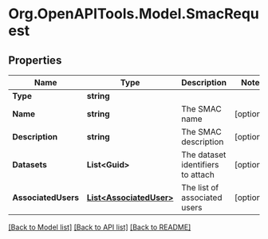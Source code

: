 # Org.OpenAPITools.Model.SmacRequest

## Properties

Name | Type | Description | Notes
------------ | ------------- | ------------- | -------------
**Type** | **string** |  | 
**Name** | **string** | The SMAC name | [optional] 
**Description** | **string** | The SMAC description | [optional] 
**Datasets** | **List&lt;Guid&gt;** | The dataset identifiers to attach | [optional] 
**AssociatedUsers** | [**List&lt;AssociatedUser&gt;**](AssociatedUser.md) | The list of associated users | [optional] 

[[Back to Model list]](../README.md#documentation-for-models) [[Back to API list]](../README.md#documentation-for-api-endpoints) [[Back to README]](../README.md)

